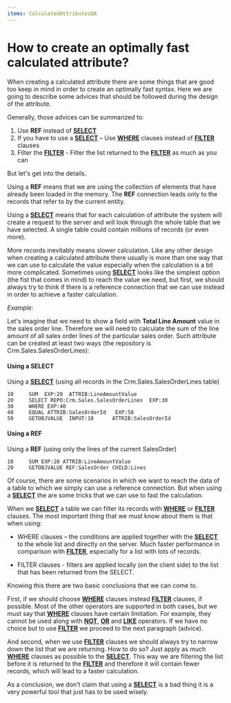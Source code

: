 ```yaml
---
items: CalculatedAttributesQA
---
```


# How to create an optimally fast calculated attribute?

When creating a calculated attribute there are some things that are good too keep in mind in order to create an optimally fast syntax. Here we are going to describe some advices that should be followed during the design of the attribute.

Generally, those advices can be summarized to:

1.  Use **REF** instead of **[SELECT](https://docs.erp.net/tech/advanced/calculated-attributes/operators/select.html)**
2.  If you have to use a **[SELECT](https://docs.erp.net/tech/advanced/calculated-attributes/operators/select.html)** – Use **[WHERE](https://docs.erp.net/tech/advanced/calculated-attributes/operators/where.html)** clauses instead of **[FILTER](https://docs.erp.net/tech/advanced/calculated-attributes/operators/filter.html)** clauses
3.  Filter the **[FILTER](https://docs.erp.net/tech/advanced/calculated-attributes/operators/filter.html)** - Filter the list returned to the **[FILTER](https://docs.erp.net/tech/advanced/calculated-attributes/operators/filter.html)** as much as you can


But let's get into the details. 

Using a **REF** means that we are using the collection of elements that have  already been loaded in the memory. The **REF** connection leads only to the records that refer to by the current entity.

Using a **[SELECT](https://docs.erp.net/tech/advanced/calculated-attributes/operators/select.html)** means that for each calculation of attribute the system will create a request to the server and will look through the whole table that we have selected. A single table could contain millions of records  (or even more). 

More records inevitably means slower calculation. Like any other design when creating a calculated attribute there usually is more than one way that we can use to calculate the  value especially when the calculation is a bit more complicated. Sometimes using **[SELECT](https://docs.erp.net/tech/advanced/calculated-attributes/operators/select.html)** looks like the simplest option (the fist that comes in mind) to reach the value we need, but first, we should always try to think if there is a reference connection that we can use instead in order to achieve a faster calculation.

*Example:*

Let's imagine that we need to show a field with **Total Line Amount** value in the sales order line. Therefore we will need to calculate the sum of the line amount of all sales order lines of the particular sales order. Such attribute can be created at least two ways (the repository is Crm.Sales.SalesOrderLines):

#### Using a SELECT

Using a **[SELECT](https://docs.erp.net/tech/advanced/calculated-attributes/operators/select.html)** (using all records in the Crm.Sales.SalesOrderLines table)

```
10     SUM  EXP:20  ATTRIB:LineAmountValue                            
20     SELECT REPO:Crm.Sales.SalesOrderLines  EXP:30             
30     WHERE EXP:40                                      
40     EQUAL ATTRIB:SalesOrderId   EXP:50                
50     GETOBJVALUE  INPUT:10      ATTRIB:SalesOrderId          
```

#### Using a REF

Using a **REF** (using only the lines of the current SalesOrder)

```
10     SUM EXP:20 ATTRIB:LineAmountValue                    
20     GETOBJVALUE REF:SalesOrder CHILD:Lines           
```

Of course, there are some scenarios in which we want to reach the data of a table to which we simply can use a reference connection. But when using a **[SELECT](https://docs.erp.net/tech/advanced/calculated-attributes/operators/select.html)** the are some tricks that we can use to fast the calculation. 

When we **[SELECT](https://docs.erp.net/tech/advanced/calculated-attributes/operators/select.html)** a table we can filter its records with **[WHERE](https://docs.erp.net/tech/advanced/calculated-attributes/operators/where.html)** or **[FILTER](https://docs.erp.net/tech/advanced/calculated-attributes/operators/filter.html)** clauses. The most important thing that we must know about them is that when using:

- WHERE clauses – the conditions are applied together with the **[SELECT](https://docs.erp.net/tech/advanced/calculated-attributes/operators/select.html)** to the  whole list and directly on the server. Much faster performance in  comparison with **[FILTER](https://docs.erp.net/tech/advanced/calculated-attributes/operators/filter.html)**, especially for a list with lots of records.

-  FILTER clauses - filters are applied locally (on the client side) to the list that has been returned from the SELECT. 


Knowing this there are two basic conclusions that we can come to.

First, if we should choose **[WHERE](https://docs.erp.net/tech/advanced/calculated-attributes/operators/where.html)** clauses instead **[FILTER](https://docs.erp.net/tech/advanced/calculated-attributes/operators/filter.html)** clauses, if possible. Most of the other operators are supported in both cases, but we must say that **[WHERE](https://docs.erp.net/tech/advanced/calculated-attributes/operators/where.html)** clauses have certain limitation. For example, they cannot be used along with **[NOT](https://docs.erp.net/tech/advanced/calculated-attributes/operators/not.html)**, **[OR](https://docs.erp.net/tech/advanced/calculated-attributes/operators/or.html)** and **[LIKE](https://docs.erp.net/tech/advanced/calculated-attributes/operators/like.html)** operators. If we have no choice but to use **[FILTER](https://docs.erp.net/tech/advanced/calculated-attributes/operators/filter.html)** we proceed to the next paragraph (advice).

And second, when we use **[FILTER](https://docs.erp.net/tech/advanced/calculated-attributes/operators/filter.html)** clauses we should always try to narrow down the list that we are returning. How to do so? Just apply as much **[WHERE](https://docs.erp.net/tech/advanced/calculated-attributes/operators/where.html)** clauses as possible to the **[SELECT](https://docs.erp.net/tech/advanced/calculated-attributes/operators/select.html)**. This way we are filtering the list before it is returned to the **[FILTER](https://docs.erp.net/tech/advanced/calculated-attributes/operators/filter.html)** and therefore it will contain fewer records, which will lead to a faster calculation.

As a conclusion, we don’t claim that using a **[SELECT](https://docs.erp.net/tech/advanced/calculated-attributes/operators/select.html)** is a bad thing it is a very powerful tool that just has to be used wisely.
